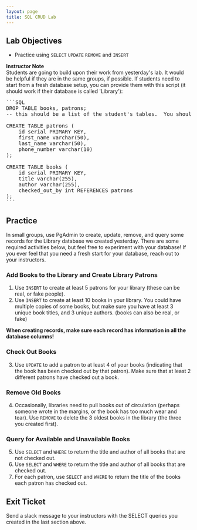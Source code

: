 ```yaml
---
layout: page
title: SQL CRUD Lab
---
```


## Lab Objectives
* Practice using `SELECT` `UPDATE` `REMOVE` and `INSERT`

<aside class="instructor-notes">
    <p><strong>Instructor Note</strong><br>
	Students are going to build upon their work from yesterday's lab.  It would be helpful if they are in the same groups, if possible.  If students need to start from a fresh database setup, you can provide them with this script (it should work if their database is called 'Library'):</p>

<pre>
```SQL
DROP TABLE books, patrons;
-- this should be a list of the student's tables.  You should update this script with the appropriate table names if you need to help students get started with a clean version.

CREATE TABLE patrons (
	id serial PRIMARY KEY,
	first_name varchar(50),
	last_name varchar(50),
	phone_number varchar(10)
);

CREATE TABLE books (
	id serial PRIMARY KEY,
	title varchar(255),
	author varchar(255),
	checked_out_by int REFERENCES patrons
);
```
</pre>
</aside>

## Practice

In small groups, use PgAdmin to create, update, remove, and query some records for the Library database we created yesterday.  There are some required activities below, but feel free to experiment with your database!  If you ever feel that you need a fresh start for your database, reach out to your instructors.

### Add Books to the Library and Create Library Patrons

1. Use `INSERT` to create at least 5 patrons for your library (these can be real, or fake people).
2. Use `INSERT` to create at least 10 books in your library.  You could have multiple copies of some books, but make sure you have at least 3 unique book titles, and 3 unique authors.  (books can also be real, or fake)

**When creating records, make sure each record has information in all the database columns!**

### Check Out Books

3. Use `UPDATE` to add a patron to at least 4 of your books (indicating that the book has been checked out by that patron). Make sure that at least 2 different patrons have checked out a book.

### Remove Old Books

4. Occasionally, libraries need to pull books out of circulation (perhaps someone wrote in the margins, or the book has too much wear and tear).  Use `REMOVE` to delete the 3 oldest books in the library (the three you created first).

### Query for Available and Unavailable Books

5. Use `SELECT` and `WHERE` to return the title and author of all books that are not checked out.
6. Use `SELECT` and `WHERE` to return the title and author of all books that are checked out.
7. For each patron, use `SELECT` and `WHERE` to return the title of the books each patron has checked out.

## Exit Ticket

Send a slack message to your instructors with the SELECT queries you created in the last section above.